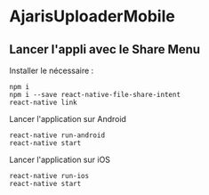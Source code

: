 # AjarisUploaderMobile

## Lancer l'appli avec le Share Menu

Installer le nécessaire :
```
npm i
npm i --save react-native-file-share-intent
react-native link
```
Lancer l'application sur Android
```
react-native run-android
react-native start 
```
Lancer l'application sur iOS
```
react-native run-ios
react-native start 
```
